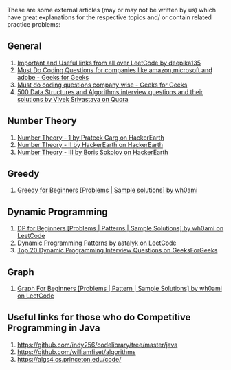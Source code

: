 These are some external articles (may or may not be written by us) which have great explanations for the respective topics and/ or contain related practice problems:

## General

1. [Important and Useful links from all over LeetCode by deepika135](https://leetcode.com/discuss/general-discussion/665604/important-and-useful-links-from-all-over-the-leetcode)
2. [Must Do Coding Questions for companies like amazon,microsoft and adobe - Geeks for Geeks](https://www.geeksforgeeks.org/must-do-coding-questions-for-companies-like-amazon-microsoft-adobe/)
3. [Must do coding questions company wise - Geeks for Geeks](https://www.geeksforgeeks.org/must-coding-questions-company-wise/?ref=lbp)
4. [500 Data Structures and Algorithms interview questions and their solutions by Vivek Srivastava on Quora](https://www.quora.com/q/techiedelight/500-Data-Structures-and-Algorithms-interview-questions-and-their-solutions)

## Number Theory

1. [Number Theory - 1 by Prateek Garg on HackerEarth](https://www.hackerearth.com/practice/notes/number-theory-1/)
2. [Number Theory - II by HackerEarth on HackerEarth](https://www.hackerearth.com/practice/notes/number-theory-ii/)
3. [Number Theory - III by Boris Sokolov on HackerEarth](https://www.hackerearth.com/practice/notes/number-theory-iii/)

## Greedy

1. [Greedy for Beginners [Problems | Sample solutions] by wh0ami](https://leetcode.com/discuss/general-discussion/669996/greedy-for-beginners-problems-sample-solutions)

## Dynamic Programming

1. [DP for Beginners [Problems | Patterns | Sample Solutions] by wh0ami on LeetCode](https://leetcode.com/discuss/general-discussion/662866/DP-for-Beginners-Problems-or-Patterns-or-Sample-Solutions)
2. [Dynamic Programming Patterns by aatalyk on LeetCode](https://leetcode.com/discuss/general-discussion/458695/Dynamic-Programming-Patterns)
3. [Top 20 Dynamic Programming Interview Questions on GeeksForGeeks](https://www.geeksforgeeks.org/top-20-dynamic-programming-interview-questions/)

## Graph

1. [Graph For Beginners [Problems | Pattern | Sample Solutions] by wh0ami on LeetCode](https://leetcode.com/discuss/general-discussion/655708/Graph-For-Beginners-Problems-or-Pattern-or-Sample-Solutions)

## Useful links for those who do Competitive Programming in Java

1. https://github.com/indy256/codelibrary/tree/master/java
2. https://github.com/williamfiset/algorithms
3. https://algs4.cs.princeton.edu/code/
